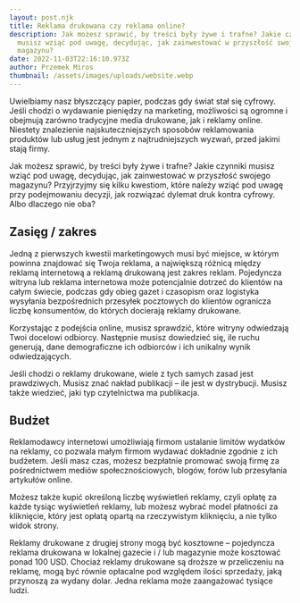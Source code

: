 ```yaml
---
layout: post.njk
title: Reklama drukowana czy reklama online?
description: Jak możesz sprawić, by treści były żywe i trafne? Jakie czynniki
  musisz wziąć pod uwagę, decydując, jak zainwestować w przyszłość swojego
  magazynu?
date: 2022-11-03T22:16:10.973Z
author: Przemek Miros
thumbnail: /assets/images/uploads/website.webp
---
```

Uwielbiamy nasz błyszczący papier, podczas gdy świat stał się cyfrowy. Jeśli chodzi o wydawanie pieniędzy na marketing, możliwości są ogromne i obejmują zarówno tradycyjne media drukowane, jak i reklamy online. Niestety znalezienie najskuteczniejszych sposobów reklamowania produktów lub usług jest jednym z najtrudniejszych wyzwań, przed jakimi stają firmy.

Jak możesz sprawić, by treści były żywe i trafne? Jakie czynniki musisz wziąć pod uwagę, decydując, jak zainwestować w przyszłość swojego magazynu? Przyjrzyjmy się kilku kwestiom, które należy wziąć pod uwagę przy podejmowaniu decyzji, jak rozwiązać dylemat druk kontra cyfrowy. Albo dlaczego nie oba?

## Zasięg / zakres

Jedną z pierwszych kwestii marketingowych musi być miejsce, w którym powinna znajdować się Twoja reklama, a największą różnicą między reklamą internetową a reklamą drukowaną jest zakres reklam. Pojedyncza witryna lub reklama internetowa może potencjalnie dotrzeć do klientów na całym świecie, podczas gdy obieg gazet i czasopism oraz logistyka wysyłania bezpośrednich przesyłek pocztowych do klientów ogranicza liczbę konsumentów, do których docierają reklamy drukowane.

Korzystając z podejścia online, musisz sprawdzić, które witryny odwiedzają Twoi docelowi odbiorcy. Następnie musisz dowiedzieć się, ile ruchu generują, dane demograficzne ich odbiorców i ich unikalny wynik odwiedzających.

Jeśli chodzi o reklamy drukowane, wiele z tych samych zasad jest prawdziwych. Musisz znać nakład publikacji – ile jest w dystrybucji. Musisz także wiedzieć, jaki typ czytelnictwa ma publikacja.

## Budżet

Reklamodawcy internetowi umożliwiają firmom ustalanie limitów wydatków na reklamy, co pozwala małym firmom wydawać dokładnie zgodnie z ich budżetem. Jeśli masz czas, możesz bezpłatnie promować swoją firmę za pośrednictwem mediów społecznościowych, blogów, forów lub przesyłania artykułów online.

Możesz także kupić określoną liczbę wyświetleń reklamy, czyli opłatę za każde tysiąc wyświetleń reklamy, lub możesz wybrać model płatności za kliknięcie, który jest opłatą opartą na rzeczywistym kliknięciu, a nie tylko widok strony.

Reklamy drukowane z drugiej strony mogą być kosztowne – pojedyncza reklama drukowana w lokalnej gazecie i / lub magazynie może kosztować ponad 100 USD. Chociaż reklamy drukowane są droższe w przeliczeniu na reklamę, mogą być równie opłacalne pod względem ilości sprzedaży, jaką przynoszą za wydany dolar. Jedna reklama może zaangażować tysiące ludzi.